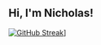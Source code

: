 ## Hi, I'm Nicholas!


[![GitHub Streak](https://streak-stats.demolab.com/?user=nstone213)](https://git.io/streak-stats)]

